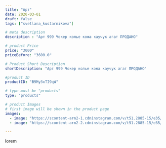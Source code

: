```yaml
---
title: "Арт"
date: 2020-03-01
draft: false
tags: ["svetlana_kustarnikova"]

# meta description
description : "Арт 999 Чокер колье кожа каучук агат ПРОДАНО"

# product Price
price: "3000"
priceBefore: "3600.0"

# Product Short Description
shortDescription: "Арт 999 Чокер колье кожа каучук агат ПРОДАНО"

#product ID
productID: "B9My3xTI9qW"

# type must be "products"
type: "products"

# product Images
# first image will be shown in the product page
images:
  - image: "https://scontent-arn2-1.cdninstagram.com/v/t51.2885-15/e35/88207448_631651860923218_912106911243048564_n.jpg?_nc_ht=scontent-arn2-1.cdninstagram.com&_nc_cat=110&_nc_ohc=6E-OFjiy_O4AX8-oJOg&se=7&tp=1&oh=6a7b25e634a2475a03886d883f1c3a60&oe=605FA10B&ig_cache_key=MjI1NTQwMTI0MTU1MTI2MzY5NA%3D%3D.2"
  - image: "https://scontent-arn2-2.cdninstagram.com/v/t51.2885-15/e35/88203700_211856329960772_3390164556875241046_n.jpg?_nc_ht=scontent-arn2-2.cdninstagram.com&_nc_cat=108&_nc_ohc=5B2XY4D_zXcAX_jWijb&se=7&tp=1&oh=5d90ac74495c630d85653dd12e76fe9f&oe=60614432&ig_cache_key=MjI1NTQwMTI0MTU2Nzk0MDE2Mw%3D%3D.2"

---
```

lorem
